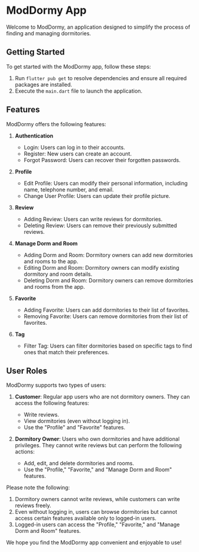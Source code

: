 # ModDormy App

Welcome to ModDormy, an application designed to simplify the process of finding and managing dormitories.

## Getting Started

To get started with the ModDormy app, follow these steps:

1. Run `flutter pub get` to resolve dependencies and ensure all required packages are installed.
2. Execute the `main.dart` file to launch the application.

## Features

ModDormy offers the following features:

1. **Authentication**
   - Login: Users can log in to their accounts.
   - Register: New users can create an account.
   - Forgot Password: Users can recover their forgotten passwords.

2. **Profile**
   - Edit Profile: Users can modify their personal information, including name, telephone number, and email.
   - Change User Profile: Users can update their profile picture.

3. **Review**
   - Adding Review: Users can write reviews for dormitories.
   - Deleting Review: Users can remove their previously submitted reviews.

4. **Manage Dorm and Room**
   - Adding Dorm and Room: Dormitory owners can add new dormitories and rooms to the app.
   - Editing Dorm and Room: Dormitory owners can modify existing dormitory and room details.
   - Deleting Dorm and Room: Dormitory owners can remove dormitories and rooms from the app.

5. **Favorite**
   - Adding Favorite: Users can add dormitories to their list of favorites.
   - Removing Favorite: Users can remove dormitories from their list of favorites.

6. **Tag**
   - Filter Tag: Users can filter dormitories based on specific tags to find ones that match their preferences.

## User Roles

ModDormy supports two types of users:

1. **Customer**: Regular app users who are not dormitory owners. They can access the following features:
   - Write reviews.
   - View dormitories (even without logging in).
   - Use the "Profile" and "Favorite" features.

2. **Dormitory Owner**: Users who own dormitories and have additional privileges. They cannot write reviews but can perform the following actions:
   - Add, edit, and delete dormitories and rooms.
   - Use the "Profile," "Favorite," and "Manage Dorm and Room" features.

Please note the following:

1. Dormitory owners cannot write reviews, while customers can write reviews freely.
2. Even without logging in, users can browse dormitories but cannot access certain features available only to logged-in users.
3. Logged-in users can access the "Profile," "Favorite," and "Manage Dorm and Room" features.

We hope you find the ModDormy app convenient and enjoyable to use!
